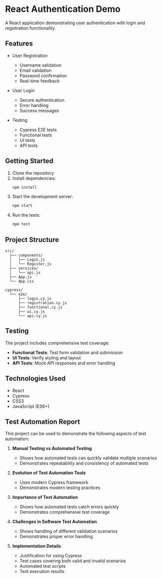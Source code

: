 # React Authentication Demo

A React application demonstrating user authentication with login and registration functionality.

## Features

- User Registration
  - Username validation
  - Email validation
  - Password confirmation
  - Real-time feedback

- User Login
  - Secure authentication
  - Error handling
  - Success messages

- Testing
  - Cypress E2E tests
  - Functional tests
  - UI tests
  - API tests

## Getting Started

1. Clone the repository
2. Install dependencies:
   ```bash
   npm install
   ```
3. Start the development server:
   ```bash
   npm start
   ```
4. Run the tests:
   ```bash
   npm test
   ```

## Project Structure

```
src/
  ├── components/
  │   ├── Login.js
  │   └── Register.js
  ├── services/
  │   └── api.js
  ├── App.js
  └── App.css

cypress/
  └── e2e/
      ├── login.cy.js
      ├── registration.cy.js
      ├── functional.cy.js
      ├── ui.cy.js
      └── api.cy.js
```

## Testing

The project includes comprehensive test coverage:

- **Functional Tests**: Test form validation and submission
- **UI Tests**: Verify styling and layout
- **API Tests**: Mock API responses and error handling

## Technologies Used

- React
- Cypress
- CSS3
- JavaScript (ES6+)

## Test Automation Report

This project can be used to demonstrate the following aspects of test automation:

1. **Manual Testing vs Automated Testing**
   - Shows how automated tests can quickly validate multiple scenarios
   - Demonstrates repeatability and consistency of automated tests

2. **Evolution of Test Automation Tools**
   - Uses modern Cypress framework
   - Demonstrates modern testing practices

3. **Importance of Test Automation**
   - Shows how automated tests catch errors quickly
   - Demonstrates comprehensive test coverage

4. **Challenges in Software Test Automation**
   - Shows handling of different validation scenarios
   - Demonstrates proper error handling

5. **Implementation Details**
   - Justification for using Cypress
   - Test cases covering both valid and invalid scenarios
   - Automated test scripts
   - Test execution results 